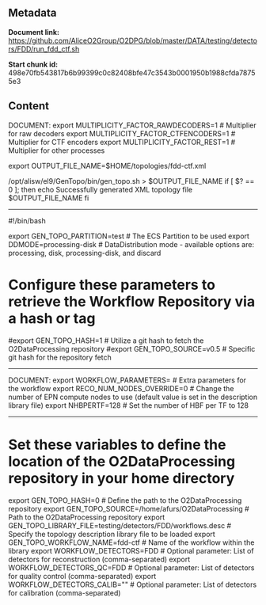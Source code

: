 ## Metadata

**Document link:** https://github.com/AliceO2Group/O2DPG/blob/master/DATA/testing/detectors/FDD/run_fdd_ctf.sh

**Start chunk id:** 498e70fb543817b6b99399c0c82408bfe47c3543b0001950b1988cfda78755e3

## Content

DOCUMENT:
    export MULTIPLICITY_FACTOR_RAWDECODERS=1                           # Multiplier for raw decoders
export MULTIPLICITY_FACTOR_CTFENCODERS=1                            # Multiplier for CTF encoders
export MULTIPLICITY_FACTOR_REST=1                                   # Multiplier for other processes

export OUTPUT_FILE_NAME=$HOME/topologies/fdd-ctf.xml

/opt/alisw/el9/GenTopo/bin/gen_topo.sh > $OUTPUT_FILE_NAME
if [ $? == 0 ]; then
  echo Successfully generated XML topology file $OUTPUT_FILE_NAME
fi

---

#!/bin/bash

export GEN_TOPO_PARTITION=test                                       # The ECS Partition to be used
export DDMODE=processing-disk                                             # DataDistribution mode - available options are: processing, disk, processing-disk, and discard

# Configure these parameters to retrieve the Workflow Repository via a hash or tag
#export GEN_TOPO_HASH=1                                              # Utilize a git hash to fetch the O2DataProcessing repository
#export GEN_TOPO_SOURCE=v0.5                                         # Specific git hash for the repository fetch

---

DOCUMENT:
    export WORKFLOW_PARAMETERS=                                         # Extra parameters for the workflow
export RECO_NUM_NODES_OVERRIDE=0                                     # Change the number of EPN compute nodes to use (default value is set in the description library file)
export NHBPERTF=128                                                  # Set the number of HBF per TF to 128

---

# Set these variables to define the location of the O2DataProcessing repository in your home directory
export GEN_TOPO_HASH=0                                             # Define the path to the O2DataProcessing repository
export GEN_TOPO_SOURCE=/home/afurs/O2DataProcessing                # Path to the O2DataProcessing repository
export GEN_TOPO_LIBRARY_FILE=testing/detectors/FDD/workflows.desc  # Specify the topology description library file to be loaded
export GEN_TOPO_WORKFLOW_NAME=fdd-ctf                             # Name of the workflow within the library
export WORKFLOW_DETECTORS=FDD                                      # Optional parameter: List of detectors for reconstruction (comma-separated)
export WORKFLOW_DETECTORS_QC=FDD                                   # Optional parameter: List of detectors for quality control (comma-separated)
export WORKFLOW_DETECTORS_CALIB=""                                 # Optional parameter: List of detectors for calibration (comma-separated)
